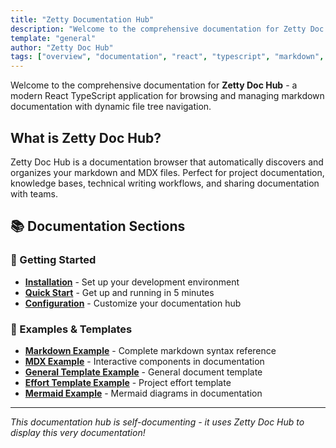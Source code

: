 ```yaml
---
title: "Zetty Documentation Hub"
description: "Welcome to the comprehensive documentation for Zetty Doc Hub - a modern React TypeScript application for browsing and managing markdown documentation"
template: "general"
author: "Zetty Doc Hub"
tags: ["overview", "documentation", "react", "typescript", "markdown", "mdx", "introduction"]
---
```


Welcome to the comprehensive documentation for **Zetty Doc Hub** - a modern React TypeScript application for browsing and managing markdown documentation with dynamic file tree navigation.

## What is Zetty Doc Hub?

Zetty Doc Hub is a documentation browser that automatically discovers and organizes your markdown and MDX files. Perfect for project documentation, knowledge bases, technical writing workflows, and sharing documentation with teams.

## 📚 Documentation Sections

### 🚀 Getting Started

- **[Installation](./getting-started/installation.md)** - Set up your development environment
- **[Quick Start](./getting-started/quick-start.md)** - Get up and running in 5 minutes
- **[Configuration](./getting-started/configuration.mdx)** - Customize your documentation hub

### 📖 Examples & Templates

- **[Markdown Example](./examples/markdown-example.md)** - Complete markdown syntax reference
- **[MDX Example](./examples/mdx-example.mdx)** - Interactive components in documentation
- **[General Template Example](./examples/general-template-example.md)** - General document template
- **[Effort Template Example](./examples/effort-example.md)** - Project effort template
- **[Mermaid Example](./examples/mermaid-example.md)** - Mermaid diagrams in documentation

---

*This documentation hub is self-documenting - it uses Zetty Doc Hub to display this very documentation!*
